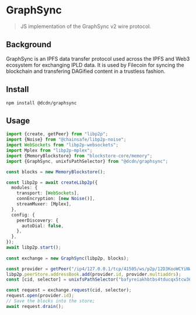 # GraphSync

> JS implementation of the GraphSync v2 wire protocol.

## Background

GraphSync is an IPFS data transfer protocol used across the IPFS and Web3 ecosystem for exchanging
IPLD data. It is used by Filecoin for syncing the blockchain and transfering DAGified content
in a trustless fashion.

## Install

```
npm install @dcdn/graphsync
```

## Usage

```ts
import {create, getPeer} from "libp2p";
import {Noise} from "@chainsafe/libp2p-noise";
import WebSockets from "libp2p-websockets";
import Mplex from "libp2p-mplex";
import {MemoryBlockstore} from "blockstore-core/memory";
import {GraphSync, unixfsPathSelector} from "@dcdn/graphsync";

const blocks = new MemoryBlockstore();

const libp2p = await createLibp2p({
  modules: {
    transport: [WebSockets],
    connEncryption: [new Noise()],
    streamMuxer: [Mplex],
  },
  config: {
    peerDiscovery: {
      autoDial: false,
    },
  },
});
await libp2p.start();
    
const exchange = new GraphSync(libp2p, blocks);

const provider = getPeer("/ip4/127.0.0.1/tcp/41505/ws/p2p/12D3KooWCYiNWNDoprcW74NVCEKaMhSbrfMvY4JEMfWrV1JamSsA");
libp2p.peerStore.addressBook.add(provider.id, provider.multiaddrs);
const [cid, selector] = unixfsPathSelector("bafyreiakhbtbs4tducqx5tcw36kdwodl6fdg43wnqaxmm64acckxhakeua/Cat.jpg");

const request = exchange.request(cid, selector);
request.open(provider.id);
// Save the blocks into the store;
await request.drain();

```
